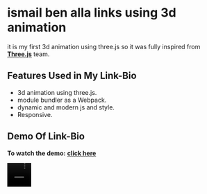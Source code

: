 # ismail ben alla links using 3d animation
it is my first 3d animation using three.js so it was fully inspired from [**Three.js**](https://threejs.org/) team. 

## Features Used in My Link-Bio

- 3d animation using three.js.
- module bundler as a Webpack.
- dynamic and modern js and style.
- Responsive.

## Demo Of Link-Bio

**To watch the demo:** [**click here**](/src/images/ismail_ben_alla.mp4)

<video src="/src/images/ismail_ben_alla.mp4" height="55px" width="55px">

## in case you want to use it

From your command line :

```
# Clone the repository
$ git clone https://github.com/benisalla/link-in-bio-ismail-ben-alla-link-in-bio-2022.git

# Move into the repository
$ cd link-in-bio-ismail-ben-alla-link-in-bio-2022
```

## Setup
Download [Node.js](https://nodejs.org/en/download/).
Run this followed commands:

``` bash
# Install dependencies (only the first time)
npm install

# Run the local server at localhost:8080
npm run dev

# Build for production in the dist/ directory
npm run build
```
